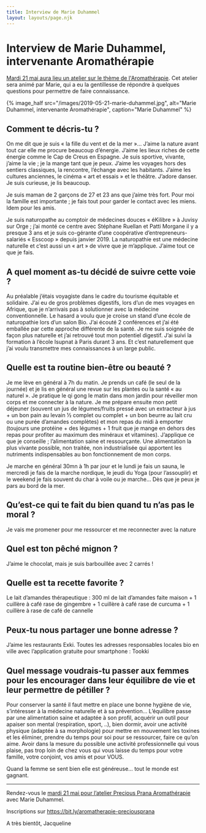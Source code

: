 ```yaml
---
title: Interview de Marie Duhammel
layout: layouts/page.njk
---
```


# Interview de Marie Duhammel, intervenante Aromathérapie

[Mardi 21 mai aura lieu un atelier sur le thème de l'Aromathérapie](/evenements/2019/05/21/atelier-aromatherapie/). Cet atelier sera animé par Marie, qui a eu la gentillesse de répondre à quelques questions pour permettre de faire connaissance.

{% image_half src="/images/2019-05-21-marie-duhammel.jpg", alt="Marie Duhammel, intervenante Aromathérapie", caption="Marie Duhammel" %}

## Comment te décris-tu ?
 
On me dit que je suis « la fille du vent et de la mer »… J’aime la nature avant tout car elle me procure beaucoup d’énergie. J’aime les lieux riches de cette énergie comme le Cap de Creus en Espagne. Je suis sportive, vivante, j’aime la vie ; je la mange tant que je peux. J’aime les voyages hors des sentiers classiques, la rencontre, l’échange avec les habitants. J’aime les cultures anciennes, le cinéma « art et essais » et le théâtre. J’adore danser. Je suis curieuse, je lis beaucoup.

Je suis maman de 2 garçons de 27 et 23 ans que j’aime très fort. Pour moi la famille est importante ; je fais tout pour garder le contact avec les miens. Idem pour les amis.

Je suis naturopathe au comptoir de médecines douces « éKilibre » à Juvisy sur Orge ; j’ai monté ce centre avec Stéphane Ruellan et Patti Morgane il y a presque 3 ans et je suis co-gérante d’une coopérative d’entrepreneurs-salariés « Esscoop » depuis janvier 2019. La naturopathie est une médecine naturelle et c’est aussi un « art » de vivre que je m’applique. J’aime tout ce que je fais.
 
## A quel moment as-tu décidé de suivre cette voie ?

Au préalable j’étais voyagiste dans le cadre du tourisme équitable et solidaire. J’ai eu de gros problèmes digestifs, lors d’un de mes voyages en Afrique, que je n’arrivais pas à solutionner avec la médecine conventionnelle. Le hasard a voulu que je croise un stand d’une école de naturopathie lors d’un salon Bio. J’ai écouté 2 conférences et j’ai été emballée par cette approche différente de la santé. Je me suis soignée de façon plus naturelle et j’ai retrouvé tout mon potentiel digestif. J’ai suivi la formation à l’école Isupnat à Paris durant 3 ans. Et c’est naturellement que j’ai voulu transmettre mes connaissances à un large public.
 
## Quelle est ta routine bien-être ou beauté ?

Je me lève en général à 7h du matin. Je prends un café (le seul de la journée) et je lis en général une revue sur les plantes ou la santé « au naturel ». Je pratique le qi gong le matin dans mon jardin pour réveiller mon corps et me connecter à la nature. Je me prépare ensuite mon petit déjeuner (souvent un jus de légumes/fruits pressé avec un extracteur à jus + un bon pain au levain ½ complet ou complet + un bon beurre au lait cru ou une purée d’amandes complètes) et mon repas du midi à emporter (toujours une protéine + des légumes + 1 fruit que je mange en dehors des repas pour profiter au maximum des minéraux et vitamines). J’applique ce que je conseille ; l’alimentation saine et ressourçante. Une alimentation la plus vivante possible, non traitée, non industrialisée qui apportent les nutriments indispensables au bon fonctionnement de mon corps.

Je marche en général 30mn à 1h par jour et le lundi je fais un sauna, le mercredi je fais de la marche nordique, le jeudi du Yoga (pour l’assouplir) et le weekend je fais souvent du char à voile ou je marche… Dès que je peux je pars au bord de la mer.
 
## Qu’est-ce qui te fait du bien quand tu n’as pas le moral ?

Je vais me promener pour me ressourcer et me reconnecter avec la nature
 
## Quel est ton pêché mignon ?

J’aime le chocolat, mais je suis barbouillée avec 2 carrés !
 
## Quelle est ta recette favorite ?

Le lait d’amandes thérapeutique : 300 ml de lait d’amandes faite maison + 1 cuillère à café rase de gingembre + 1 cuillère à café rase de curcuma + 1 cuillère à rase de café de cannelle
 
## Peux-tu nous partager une bonne adresse ?

J’aime les restaurants Exki. Toutes les adresses responsables locales bio en ville avec l’application gratuite pour smartphone : Tookki
 
## Quel message voudrais-tu passer aux femmes pour les encourager dans leur équilibre de vie et leur permettre de pétiller ?

Pour conserver la santé il faut mettre en place une bonne hygiène de vie, s’intéresser à la médecine naturelle et à sa prévention… L’équilibre passe par une alimentation saine et adaptée à son profil, acquérir un outil pour apaiser son mental (respiration, sport, ..), bien dormir, avoir une activité physique (adaptée à sa morphologie) pour mettre en mouvement les toxines et les éliminer, prendre du temps pour soi pour se ressourcer, faire ce qu’on aime.
Avoir dans la mesure du possible une activité professionnelle qui vous plaise, pas trop loin de chez vous qui vous laisse du temps pour votre famille, votre conjoint, vos amis et pour VOUS.

Quand la femme se sent bien elle est généreuse… tout le monde est gagnant.

----

Rendez-vous le [mardi 21 mai pour l’atelier Precious Prana Aromathérapie](/evenements/2019/05/21/atelier-aromatherapie/) avec Marie Duhammel.

Inscriptions sur <https://bit.ly/aromatherapie-preciousprana>

A très bientôt,
Jacqueline
